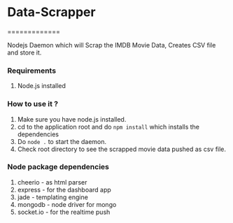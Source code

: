 # Data-Scrapper
=============

Nodejs Daemon which will Scrap the IMDB Movie Data, Creates CSV file and store it.


### Requirements

1. Node.js installed

### How to use it ?

1. Make sure you have node.js installed.
2. cd to the application root and do `npm install` which installs the dependencies
3. Do `node .` to start the daemon.
4. Check root directory to see the scrapped movie data pushed as csv file.


### Node package dependencies

1. cheerio - as html parser
2. express - for the dashboard app
3. jade - templating engine
4. mongodb - node driver for mongo
5. socket.io - for the realtime push
